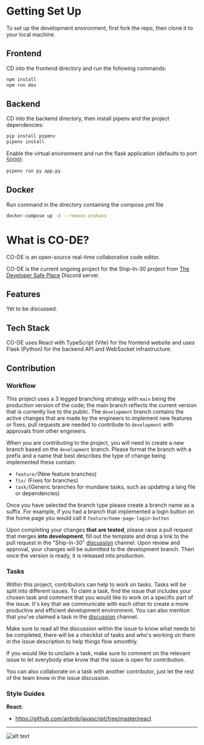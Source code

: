 # Getting Set Up

To set up the development environment, first fork the repo, then clone it to your local machine.

## Frontend

CD into the frontend directory and run the following commands:

```bash
npm install
npm run dev
```

## Backend

CD into the backend directory, then install pipenv and the project dependencies:

```bash
pip install pipenv
pipenv install
```

Enable the virtual environment and run the flask application (defaults to port 5000):

```bash
pipenv run py app.py
```

## Docker

Run command in the directory containing the compose.yml file

```bash
docker-compose up -d --remove-orphans
```

# What is CO-DE?

CO-DE is an open-source real-time collaborative code editor.

CO-DE is the current ongoing project for the Ship-In-30 project from [The Developer Safe Place](https://discord.gg/devsafeplace) Discord server.

## Features

Yet to be discussed.

## Tech Stack

CO-DE uses React with TypeScript (Vite) for the frontend website and uses Flask (Python) for the backend API and WebSocket infrastructure.

## Contribution

### Workflow

This project uses a 3 legged branching strategy with `main` being the production version of the code; the main branch reflects the current version that is currently live to the public. The `development` branch contains the active changes that are made by the engineers to implement new features or fixes; pull requests are needed to contribute to `development` with approvals from other engineers.

When you are contributing to the project, you will need to create a new branch based on the `development` branch. Please format the branch with a prefix and a name that best describes the type of change being implemented these contain:

- `feature/`(New feature branches)
- `fix/` (Fixes for branches)
- `task/`(Generic branches for mundane tasks, such as updating a lang file or dependencies)

Once you have selected the branch type please create a branch name as a suffix. For example, if you had a branch that implemented a login button on the home page you would call it `feature/home-page-login-button`

Upon completing your changes **that are tested**, please raise a pull request that merges **into development**, fill out the template and drop a link to the pull request in the "Ship-In-30" [discussion](https://discord.com/channels/368853404723707914/1073307477405335592) channel. Upon review and approval, your changes will be submitted to the development branch. Then once the version is ready, it is released into production.

### Tasks

Within this project, contributors can help to work on tasks. Tasks will be split into different issues. To claim a task, find the issue that includes your chosen task and comment that you would like to work on a specific part of the issue. It's key that we communicate with each other to create a more productive and efficient development environment. You can also mention that you've claimed a task in the [discussion](https://discord.com/channels/368853404723707914/1073307477405335592) channel.

Make sure to read all the discussion within the issue to know what needs to be completed, there will be a checklist of tasks and who's working on them in the issue description to help things flow smoothly.

If you would like to unclaim a task, make sure to comment on the relevant issue to let everybody else know that the issue is open for contribution.

You can also collaborate on a task with another contributor, just let the rest of the team know in the issue discussion.

### Style Guides

**React:**

- <https://github.com/airbnb/javascript/tree/master/react>

---

![alt text](https://images-ext-1.discordapp.net/external/ZodgpNW25bKMHly3yapNdxjUcH8s__4xR5pqVxXy1dA/https/cdn-longterm.mee6.xyz/plugins/embeds/images/368853404723707914/668c5398d4a84cfbd3475ae6d201c456e398f819dcbf513c719b6d00aac67756.png?width=848&height=676)